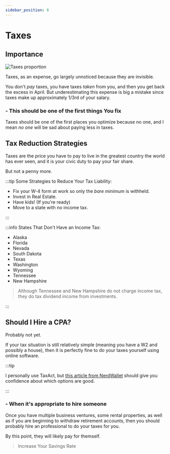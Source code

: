 ```yaml
---
sidebar_position: 6
---
```


# Taxes

## Importance

![Taxes proportion](/img/taxes-proportion.svg)

Taxes, as an expense, go largely unnoticed because they are invisible. 

You don't *pay* taxes, you have taxes *taken* from you, and then you get back the excess in April. But underestimating this expense is big a mistake since taxes make up approximately 1/3rd of your salary.

### - This should be one of the first things You fix

Taxes should be one of the first places you optimize because no one, and I mean *no one* will be sad about paying less in taxes.

## Tax Reduction Strategies

Taxes are the price you have to pay to live in the greatest country the world has ever seen, and it is your civic duty to pay your fair share.

But not a penny more.

:::tip Some Strategies to Reduce Your Tax Liability:

- Fix your W-4 form at work so only the *bare minimum* is withheld.
- Invest in Real Estate. 
- Have kids! (If you're ready)
- Move to a state with no income tax.

:::

:::info States That Don't Have an Income Tax:

- Alaska
- Florida
- Nevada
- South Dakota
- Texas
- Washington
- Wyoming
- Tennessee
- New Hampshire 

>Although Tennessee and New Hampshire do not charge income tax, they do tax dividend income from investments.

:::

## Should I Hire a CPA?

Probably not yet.

If your tax situation is still relatively simple (meaning you have a W2 and possibly a house), then it is perfectly fine to do your taxes yourself using online software.

:::tip

I personally use TaxAct, but [this article from NerdWallet](https://www.nerdwallet.com/article/taxes/best-tax-software) should give you confidence about which options are good.

:::

### - When it's appropriate to hire someone

Once you have multiple business ventures, some rental properties, as well as if you are beginning to withdraw retirement accounts, then you should probably hire an professional to do your taxes for you. 

By this point, they will likely pay for themself.

>Increase Your Savings Rate